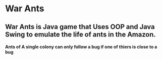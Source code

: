 # War Ants
## War Ants is  Java game that Uses OOP and  Java Swing  to emulate the life of ants in the Amazon.
#### Ants of A single colony can only follow a bug if one of thiers is close to a bug
